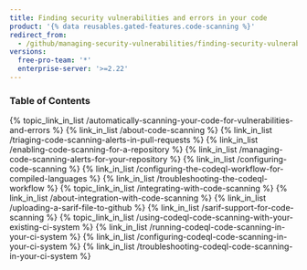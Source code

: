 ```yaml
---
title: Finding security vulnerabilities and errors in your code
product: '{% data reusables.gated-features.code-scanning %}'
redirect_from:
  - /github/managing-security-vulnerabilities/finding-security-vulnerabilities-in-your-projects-code
versions:
  free-pro-team: '*'
  enterprise-server: '>=2.22'
---
```


### Table of Contents

{% topic_link_in_list /automatically-scanning-your-code-for-vulnerabilities-and-errors %}
    {% link_in_list /about-code-scanning %}
    {% link_in_list /triaging-code-scanning-alerts-in-pull-requests %}
    {% link_in_list /enabling-code-scanning-for-a-repository %}
    {% link_in_list /managing-code-scanning-alerts-for-your-repository %}
    {% link_in_list /configuring-code-scanning %}
    {% link_in_list /configuring-the-codeql-workflow-for-compiled-languages %}
    {% link_in_list /troubleshooting-the-codeql-workflow %}
{% topic_link_in_list /integrating-with-code-scanning %}
    {% link_in_list /about-integration-with-code-scanning %}
    {% link_in_list /uploading-a-sarif-file-to-github %}
    {% link_in_list /sarif-support-for-code-scanning %}
{% topic_link_in_list /using-codeql-code-scanning-with-your-existing-ci-system %}
    {% link_in_list /running-codeql-code-scanning-in-your-ci-system %}
    {% link_in_list /configuring-codeql-code-scanning-in-your-ci-system %}
    {% link_in_list /troubleshooting-codeql-code-scanning-in-your-ci-system %}
